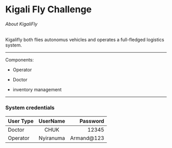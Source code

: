 # Kigali Fly Challenge

###### About KigaliFly
Kigalifly both flies autonomus vehicles and operates a full-fledged logistics system.

-----
Components:
- Operator 
* Doctor
- inventory management
----

### **System credentials**

| User Type | UserName | Password |
| :---         |     :---:      |          ---: |
| Doctor   | CHUK     | 12345    |
| Operator    | Nyiranuma       | Armand@123      |
